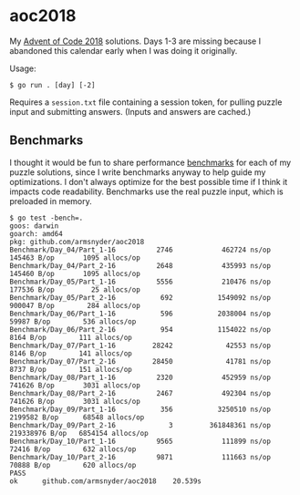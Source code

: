 # aoc2018

My [Advent of Code 2018](https://adventofcode.com/2018) solutions. Days 1-3 are missing because I
abandoned this calendar early when I was doing it originally.

Usage:

```
$ go run . [day] [-2]
```

Requires a `session.txt` file containing a session token, for pulling puzzle input and submitting answers.
(Inputs and answers are cached.)

## Benchmarks

I thought it would be fun to share performance [benchmarks](https://golang.org/pkg/testing/#hdr-Benchmarks)
for each of my puzzle solutions, since I write benchmarks anyway to help guide my optimizations.
I don't always optimize for the best possible time if I think it impacts code readability.
Benchmarks use the real puzzle input, which is preloaded in memory.

```
$ go test -bench=.
goos: darwin
goarch: amd64
pkg: github.com/armsnyder/aoc2018
Benchmark/Day_04/Part_1-16          2746            462724 ns/op          145463 B/op       1095 allocs/op
Benchmark/Day_04/Part_2-16          2648            435993 ns/op          145460 B/op       1095 allocs/op
Benchmark/Day_05/Part_1-16          5556            210476 ns/op          177536 B/op         25 allocs/op
Benchmark/Day_05/Part_2-16           692           1549092 ns/op          900047 B/op        284 allocs/op
Benchmark/Day_06/Part_1-16           596           2038004 ns/op           59987 B/op        536 allocs/op
Benchmark/Day_06/Part_2-16           954           1154022 ns/op            8164 B/op        111 allocs/op
Benchmark/Day_07/Part_1-16         28242             42553 ns/op            8146 B/op        141 allocs/op
Benchmark/Day_07/Part_2-16         28450             41781 ns/op            8737 B/op        151 allocs/op
Benchmark/Day_08/Part_1-16          2320            452959 ns/op          741626 B/op       3031 allocs/op
Benchmark/Day_08/Part_2-16          2467            492304 ns/op          741626 B/op       3031 allocs/op
Benchmark/Day_09/Part_1-16           356           3250510 ns/op         2199582 B/op      68548 allocs/op
Benchmark/Day_09/Part_2-16             3         361848361 ns/op        219338976 B/op   6854154 allocs/op
Benchmark/Day_10/Part_1-16          9565            111899 ns/op           72416 B/op        632 allocs/op
Benchmark/Day_10/Part_2-16          9871            111663 ns/op           70888 B/op        620 allocs/op
PASS
ok      github.com/armsnyder/aoc2018    20.539s
```

